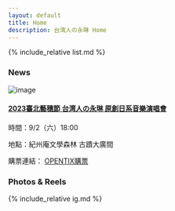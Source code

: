 ```yaml
---
layout: default
title: Home
description: 台湾人の永琳 Home
---
```


{% include_relative list.md %}

### News

![image](https://backstage.tpac-taipei.org/storage/uploads/program/images/ef8e26a0239f8393fd2558bd16669914.png)

#### [2023臺北藝穗節 台湾人の永琳 原創日系音樂演唱會](https://www.tpac-taipei.org/festival-fringe/program/568)

時間：9/2（六）18:00

地點：紀州庵文學森林 古蹟大廣間

購票連結： [OPENTIX購票](https://www.opentix.life/event/1663438865957658625)

### Photos & Reels

{% include_relative ig.md %}
